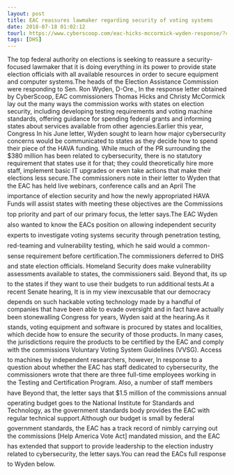 ```yaml
---
layout: post
title: EAC reassures lawmaker regarding security of voting systems
date: 2018-07-18 01:02:12
tourl: https://www.cyberscoop.com/eac-hicks-mccormick-wyden-response/?category_news=technology
tags: [DHS]
---
```

The top federal authority on elections is seeking to reassure a security-focused lawmaker that it is doing everything in its power to provide state election officials with all available resources in order to secure equipment and computer systems.The heads of the Election Assistance Commission were responding to Sen. Ron Wyden, D-Ore., In the response letter obtained by CyberScoop, EAC commissioners Thomas Hicks and Christy McCormick lay out the many ways the commission works with states on election security, including developing testing requirements and voting machine standards, offering guidance for spending federal grants and informing states about services available from other agencies.Earlier this year, Congress In his June letter, Wyden sought to learn how major cybersecurity concerns would be communicated to states as they decide how to spend their piece of the HAVA funding. While much of the PR surrounding the $380 million has been related to cybersecurity, there is no statutory requirement that states use it for that; they could theoretically hire more staff, implement basic IT upgrades or even take actions that make their elections less secure.The commissioners note in their letter to Wyden that the EAC has held live webinars, conference calls and an April The importance of election security and how the newly appropriated HAVA Funds will assist states with meeting these objectives are the Commissions top priority and part of our primary focus, the letter says.The EAC Wyden also wanted to know the EACs position on allowing independent security experts to investigate voting systems security through penetration testing, red-teaming and vulnerability testing, which he said would a common-sense requirement before certification.The commissioners deferred to DHS and state election officials. Homeland Security does make vulnerability assessments available to states, the commissioners said. Beyond that, its up to the states if they want to use their budgets to run additional tests.At a recent Senate hearing, It is in my view inexcusable that our democracy depends on such hackable voting technology made by a handful of companies that have been able to evade oversight and in fact have actually been stonewalling Congress for years, Wyden said at the hearing.As it stands, voting equipment and software is procured by states and localities, which decide how to ensure the security of those products. In many cases, the jurisdictions require the products to be certified by the EAC and comply with the commissions Voluntary Voting System Guidelines (VVSG). Access to machines by independent researchers, however, In response to a question about whether the EAC has staff dedicated to cybersecurity, the commissioners wrote that there are three full-time employees working in the Testing and Certification Program. Also, a number of staff members have Beyond that, the letter says that $1.5 million of the commissions annual operating budget goes to the National Institute for Standards and Technology, as the government standards body provides the EAC with regular technical support.Although our budget is small by federal government standards, the EAC has a track record of nimbly carrying out the commissions [Help America Vote Act] mandated mission, and the EAC has extended that support to provide leadership to the election industry related to cybersecurity, the letter says.You can read the EACs full response to Wyden below.
